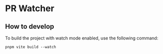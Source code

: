 # PR Watcher

## How to develop

To build the project with watch mode enabled, use the following command:

```shell
pnpm vite build --watch
```

